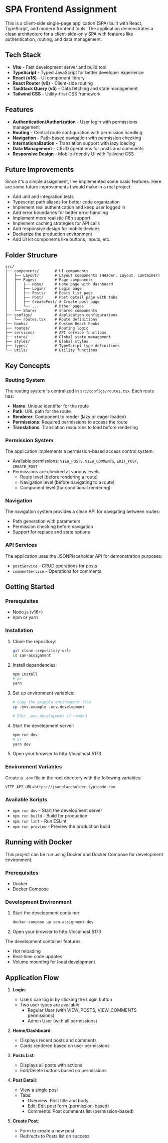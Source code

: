 # SPA Frontend Assignment

This is a client-side single-page application (SPA) built with React, TypeScript, and modern frontend tools. The application demonstrates a clean architecture for a client-side-only SPA with features like authentication, routing, and data management.

## Tech Stack

- **Vite** - Fast development server and build tool
- **TypeScript** - Typed JavaScript for better developer experience
- **React (v18)** - UI component library
- **React Router (v6)** - Client-side routing
- **TanStack Query (v5)** - Data fetching and state management
- **Tailwind CSS** - Utility-first CSS framework

## Features

- **Authentication/Authorization** - User login with permissions management
- **Routing** - Central route configuration with permission handling
- **Navigation** - Path-based navigation with permission checking
- **Internationalization** - Translation support with lazy loading
- **Data Management** - CRUD operations for posts and comments
- **Responsive Design** - Mobile-friendly UI with Tailwind CSS

## Future Improvements

Since it's a simple assignment, I've implemented some basic features. Here are some future improvements I would make in a real project:

- Add unit and integration tests
- Typescript path aliases for better code organization
- Implement real authentication and keep user logged in
- Add error boundaries for better error handling
- Implement more realistic i18n support
- Implement caching strategies for API calls
- Add responsive design for mobile devices
- Dockerize the production environment
- Add UI kit components like buttons, inputs, etc.

## Folder Structure

```
src/
├── components/       # UI components
│   ├── Layout/       # Layout components (Header, Layout, Container)
│   ├── Pages/        # Page components
│   │   ├── Home/     # Home page with dashboard
│   │   ├── Login/    # Login page
│   │   ├── Posts/    # Posts list page
│   │   ├── Post/     # Post detail page with tabs
│   │   ├── CreatePost/ # Create post page
│   │   └── ...       # Other pages
│   └── Share/        # Shared components
├── configs/          # Application configurations
│   └── routes.tsx    # Route definitions
├── hooks/            # Custom React hooks
├── routes/           # Routing logic
├── services/         # API service functions
├── store/            # Global state management
├── styles/           # Global styles
├── types/            # TypeScript type definitions
└── utils/            # Utility functions
```

## Key Concepts

### Routing System

The routing system is centralized in `src/configs/routes.tsx`. Each route has:

- **Name**: Unique identifier for the route
- **Path**: URL path for the route
- **Renderer**: Component to render (lazy or eager loaded)
- **Permissions**: Required permissions to access the route
- **Translations**: Translation resources to load before rendering

### Permission System

The application implements a permission-based access control system:

- Available permissions: `VIEW_POSTS`, `VIEW_COMMENTS`, `EDIT_POST`, `CREATE_POST`
- Permissions are checked at various levels:
    - Route level (before rendering a route)
    - Navigation level (before navigating to a route)
    - Component level (for conditional rendering)

### Navigation

The navigation system provides a clean API for navigating between routes:

- Path generation with parameters
- Permission checking before navigation
- Support for replace and state options

### API Services

The application uses the JSONPlaceholder API for demonstration purposes:

- `postService` - CRUD operations for posts
- `commentService` - Operations for comments

## Getting Started

### Prerequisites

- Node.js (v16+)
- npm or yarn

### Installation

1. Clone the repository:

    ```bash
    git clone <repository-url>
    cd san-assignment
    ```

2. Install dependencies:

    ```bash
    npm install
    # or
    yarn
    ```

3. Set up environment variables:

    ```bash
    # Copy the example environment file
    cp .env.example .env.development

    # Edit .env.development if needed
    ```

4. Start the development server:

    ```bash
    npm run dev
    # or
    yarn dev
    ```

5. Open your browser to http://localhost:5173

### Environment Variables

Create a `.env` file in the root directory with the following variables:

```
VITE_API_URL=https://jsonplaceholder.typicode.com
```

### Available Scripts

- `npm run dev` - Start the development server
- `npm run build` - Build for production
- `npm run lint` - Run ESLint
- `npm run preview` - Preview the production build

## Running with Docker

This project can be run using Docker and Docker Compose for development environment.

### Prerequisites

- Docker
- Docker Compose

### Development Environment

1. Start the development container:

    ```bash
    docker-compose up san-assignment-dev
    ```

2. Open your browser to http://localhost:5173

The development container features:

- Hot reloading
- Real-time code updates
- Volume mounting for local development

## Application Flow

1. **Login**:

    - Users can log in by clicking the Login button
    - Two user types are available:
        - Regular User (with VIEW_POSTS, VIEW_COMMENTS permissions)
        - Admin User (with all permissions)

2. **Home/Dashboard**:

    - Displays recent posts and comments
    - Cards rendered based on user permissions

3. **Posts List**:

    - Displays all posts with actions
    - Edit/Delete buttons based on permissions

4. **Post Detail**:

    - View a single post
    - Tabs:
        - Overview: Post title and body
        - Edit: Edit post form (permission-based)
        - Comments: Post comments list (permission-based)

5. **Create Post**:
    - Form to create a new post
    - Redirects to Posts list on success
